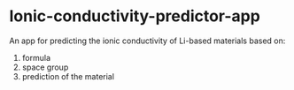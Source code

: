 # Ionic-conductivity-predictor-app

An app for predicting the ionic conductivity of Li-based materials based on:
1. formula
2. space group
3. prediction of the material